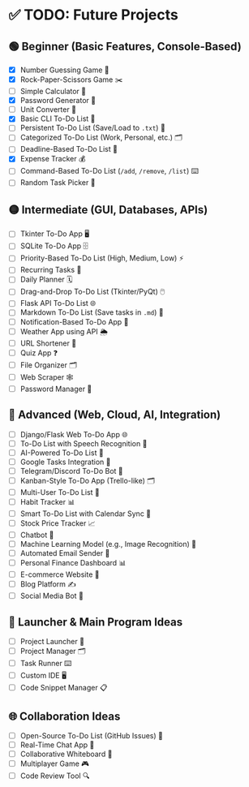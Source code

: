 # ✅ TODO: Future Projects  

## 🟢 Beginner (Basic Features, Console-Based)  
- [x] Number Guessing Game 🎲  
- [x] Rock-Paper-Scissors Game ✂️  
- [ ] Simple Calculator 🧮  
- [x] Password Generator 🔐  
- [ ] Unit Converter 📏  
- [x] Basic CLI To-Do List 📝  
- [ ] Persistent To-Do List (Save/Load to `.txt`) 💾  
- [ ] Categorized To-Do List (Work, Personal, etc.) 🗂️  
- [ ] Deadline-Based To-Do List 📅  
- [x] Expense Tracker 💰  
- [ ] Command-Based To-Do List (`/add`, `/remove`, `/list`) ⌨️  
- [ ] Random Task Picker 🎲  

## 🟡 Intermediate (GUI, Databases, APIs)  
- [ ] Tkinter To-Do App 🖥️  
- [ ] SQLite To-Do App 🗄️  
- [ ] Priority-Based To-Do List (High, Medium, Low) ⚡  
- [ ] Recurring Tasks 🔄  
- [ ] Daily Planner 🗓️  
- [ ] Drag-and-Drop To-Do List (Tkinter/PyQt) 🖱️  
- [ ] Flask API To-Do List 🌐  
- [ ] Markdown To-Do List (Save tasks in `.md`) 📄  
- [ ] Notification-Based To-Do App 🔔  
- [ ] Weather App using API 🌦️  
- [ ] URL Shortener 🔗  
- [ ] Quiz App ❓  
- [ ] File Organizer 🗂️  
- [ ] Web Scraper 🕸️  
- [ ] Password Manager 🔐  

## 🔴 Advanced (Web, Cloud, AI, Integration)  
- [ ] Django/Flask Web To-Do App 🌐  
- [ ] To-Do List with Speech Recognition 🎤  
- [ ] AI-Powered To-Do List 🤖  
- [ ] Google Tasks Integration 📅  
- [ ] Telegram/Discord To-Do Bot 🤖  
- [ ] Kanban-Style To-Do App (Trello-like) 🗂️  
- [ ] Multi-User To-Do List 👥  
- [ ] Habit Tracker 📊  
- [ ] Smart To-Do List with Calendar Sync 📅  
- [ ] Stock Price Tracker 📈  
- [ ] Chatbot 💬  
- [ ] Machine Learning Model (e.g., Image Recognition) 🤖  
- [ ] Automated Email Sender 📧  
- [ ] Personal Finance Dashboard 📊  
- [ ] E-commerce Website 🛒  
- [ ] Blog Platform ✍️  
- [ ] Social Media Bot 🤖  

## 🚀 Launcher & Main Program Ideas  
- [ ] Project Launcher 🚀  
- [ ] Project Manager 🗂️  
- [ ] Task Runner ⌨️  
- [ ] Custom IDE 🖥️  
- [ ] Code Snippet Manager 📋  

## 🌐 Collaboration Ideas  
- [ ] Open-Source To-Do List (GitHub Issues) 📝  
- [ ] Real-Time Chat App 💬  
- [ ] Collaborative Whiteboard 🎨  
- [ ] Multiplayer Game 🎮  
- [ ] Code Review Tool 🔍  